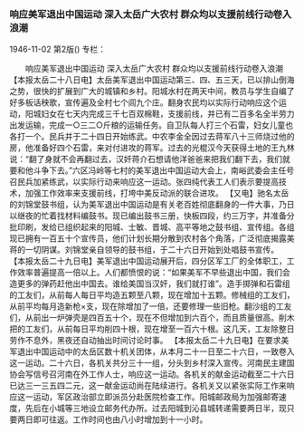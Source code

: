 ### 响应美军退出中国运动  深入太岳广大农村  群众均以支援前线行动卷入浪潮

1946-11-02
第2版()
专栏：

　　响应美军退出中国运动
    深入太岳广大农村
    群众均以支援前线行动卷入浪潮
    【本报太岳二十八日电】太岳美军退出中国运动第三、四、五三天，已以排山倒海之势，很快的扩展到广大的城镇和乡村。阳城水村在两天中间，教员与学生自编了好多板话秧歌，宣传遍及全村七个闾九个庄。翻身农民均以实际行动响应这个运动，阳城妇女在七天内完成三千七百双棉鞋，支援前线，并已有二百多名全半劳力出发运输，完成一○三二○斤粮的运输任务。自卫队每人打三个石雷，妇女儿童也各打一个。民兵并于二十四日开始练武。中农李金全因过去蒋军八十三师烧过他的房，他准备好四个石雷，来对付进攻的蒋军。过去的光棍汉今天获得土地的王九林说：“翻了身就不会再翻过去，汉奸蒋介石想请他洋爸爸来把我们翻下去，我们就要和他斗争下去。”六区冯岭等七村的美军退出中国运动大会上，南峪武委会主任号召民兵加紧练武，以实际行动来响应这一运动。张四纯代表工人们表示要提高技术，加强工作效率来支援前线，打垮中美反动派的联合进攻。
    【又电】驰名太岳的刘锦堂鼓书组，认为美军退出中国运动是有关老百姓彻底翻身的一件大事，乃日以继夜的忙着找材料编鼓书。现已编出鼓书三册，快板四段，约三万字，并准备分批印刷，发给已组织起来的阳城、士敏、晋城、高平等地之鼓书组、宣传组。各组现已拥有一百五十个宣传员，他们计划长期分散到农村各个角落，广泛彻底揭露美蒋的一切阴谋。刘锦堂亲自领导的鼓书组，于二十六日开始到处唱鼓书宣传。
    【本报太岳二十九日电】美军退出中国运动展开后，四分区军工厂的全体职工，工作效率普遍提高一倍以上。人们都愤恨的说：“如果美军不早些退出中国，我们会造更多的弹药赶他出中国去。谁给美国当汉奸，我们就打谁”。造手掷弹和石雷组的工友们，从前每人每日平均造五颗至八颗，现在增加十五颗。修械组的工友们，从前平均每月造新枪×支，现在除增加了一倍，还要修理一些旧枪。翻沙组的工友们，从前出一炉弹壳是四百五十个，现在不但增加到六百个，而且质量很高。削木把的工友们，从前每日平均削四十根，现在增至一百六十根。这几天，工友除整日劳作不息外，黑夜还自动抽出时间讨论时事。
    【本报太岳二十九日电】在要求美军退出中国运动中的太岳区数十机关团体，从本月二十一日至二十六日，一致卷入这一运动。二十六日，各机关共分三十一组，分头到乡村深入宣传。河南民主建国协会写信号召河南在外工作人士，响应这一运动。各机关的献金运动截至二十六日已达三一三五四二元，这一献金运动尚在陆续进行。各机关又以紧张实际工作来响应这一运动，军区政治部立即派员分赴医院检查工作。阳城邮政局为加强邮寄速度，先后在小城等三地设立邮务代办所。过去阳城到沁县城转递需要两日半，现只要两日即可往返。工作时间也由八小时增加到十一小时。

